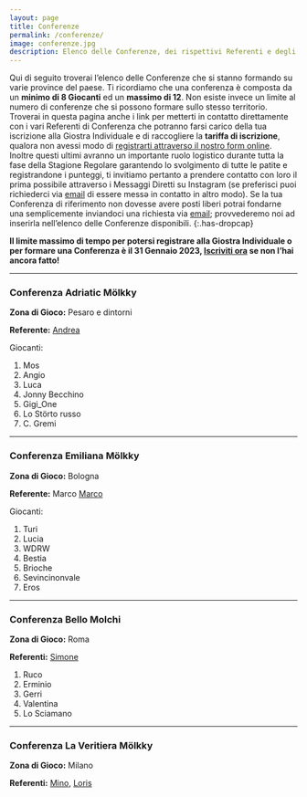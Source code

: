 ```yaml
---
layout: page
title: Conferenze
permalink: /conferenze/
image: conferenze.jpg
description: Elenco delle Conferenze, dei rispettivi Referenti e degli iscritti al campionato.
---
```


Qui di seguito troverai l’elenco delle Conferenze che si stanno formando su varie province del paese. Ti ricordiamo che una conferenza è composta da un **minimo di 8 Giocanti** ed un **massimo di 12**. Non esiste invece un limite al numero di conferenze che si possono formare sullo stesso territorio. Troverai in questa pagina anche i link per metterti in contatto direttamente con i vari Referenti di Conferenza che potranno farsi carico della tua iscrizione alla Giostra Individuale e di raccogliere la **tariffa di iscrizione**, qualora non avessi modo di [registrarti attraverso il nostro form online](/iscrizione "Iscrizione"). Inoltre questi ultimi avranno un importante ruolo logistico durante tutta la fase della Stagione Regolare garantendo lo svolgimento di tutte le patite e registrandone i punteggi, ti invitiamo pertanto a prendere contatto con loro il prima possibile attraverso i Messaggi Diretti su Instagram (se preferisci puoi richiederci via [email](mailto:lagiostraindividuale@gmail.com "Mail") di essere messə in contatto in altro modo). Se la tua Conferenza di riferimento non dovesse avere posti liberi potrai fondarne una semplicemente inviandoci una richiesta via [email](mailto:lagiostraindividuale@gmail.com "Mail"); provvederemo noi ad inserirla nell’elenco delle Conferenze disponibili.
{:.has-dropcap}

**Il limite massimo di tempo per potersi registrare alla Giostra Individuale o per formare una Conferenza è il 31 Gennaio 2023, [Iscriviti ora](/iscrizione "Iscrizione") se non l’hai ancora fatto!**

---

### Conferenza Adriatic Mölkky
**Zona di Gioco:** Pesaro e dintorni

**Referente:** [Andrea](https://www.instagram.com/adriatic_molkky/)

Giocanti:

1. Mos
2. Angio
3. Luca
4. Jonny Becchino
5. Gigi_One
6. Lo Störto russo
7. C. Gremi

--- 

### Conferenza Emiliana Mölkky
**Zona di Gioco:** Bologna

**Referente:** Marco [Marco](https://www.instagram.com/lemiliana_molkky/)

Giocanti:

1. Turi
2. Lucia
3. WDRW
4. Bestia
5. Brioche
6. Sevincinonvale
7. Eros

--- 

### Conferenza Bello Molchi
**Zona di Gioco:** Roma

**Referenti:** [Simone](https://instagram.com/bellomolchi)

1. Ruco
2. Erminio
3. Gerri
4. Valentina
5. Lo Sciamano

--- 

### Conferenza La Veritiera Mölkky
**Zona di Gioco:** Milano

**Referenti:** [Mino](https://www.instagram.com/minoluchena/), [Loris](https://www.instagram.com/loris.gentile/)